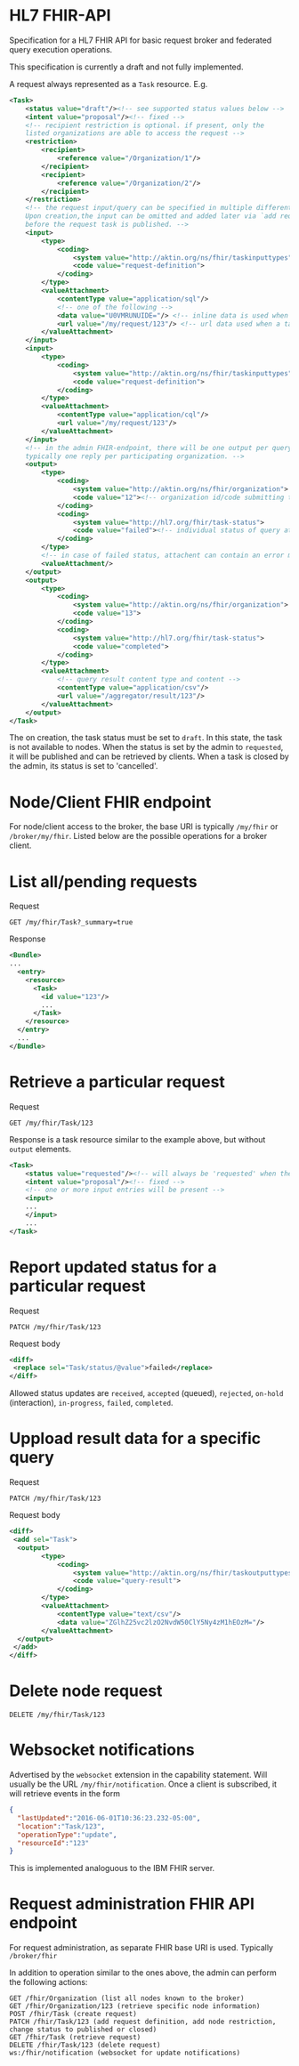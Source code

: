 
HL7 FHIR-API
============

Specification for a HL7 FHIR API for basic request broker and federated query execution operations.

This specification is currently a draft and not fully implemented.

A request always represented as a `Task` resource. E.g.
```xml
<Task>
	<status value="draft"/><!-- see supported status values below -->
	<intent value="proposal"/><!-- fixed -->
	<!-- recipient restriction is optional. if present, only the
	listed organizations are able to access the request -->
	<restriction>
		<recipient>
			<reference value="/Organization/1"/>
		</recipient>
		<recipient>
			<reference value="/Organization/2"/>
		</recipient>
	</restriction>
	<!-- the request input/query can be specified in multiple different definition media types.
	Upon creation,the input can be omitted and added later via `add request definition` operation
	before the request task is published. -->
	<input>
		<type>
			<coding>
				<system value="http://aktin.org/ns/fhir/taskinputtypes">
				<code value="request-definition">
			</coding>
		</type>
		<valueAttachment>
			<contentType value="application/sql"/>
			<!-- one of the following -->
			<data value="U0VMRUNUIDE="/> <!-- inline data is used when submitting a request definition syntax -->
			<url value="/my/request/123"/> <!-- url data used when a task is retrieved. the content type must be specified during retrieval -->
		</valueAttachment>
	</input>
	<input>
		<type>
			<coding>
				<system value="http://aktin.org/ns/fhir/taskinputtypes">
				<code value="request-definition">
			</coding>
		</type>
		<valueAttachment>
			<contentType value="application/cql"/>
			<url value="/my/request/123"/>
		</valueAttachment>
	</input>
	<!-- in the admin FHIR-endpoint, there will be one output per query response. 
	typically one reply per participating organization. -->
	<output>
		<type>
			<coding>
				<system value="http://aktin.org/ns/fhir/organization">
				<code value="12"><!-- organization id/code submitting the result -->
			</coding>
			<coding>
				<system value="http://hl7.org/fhir/task-status">
				<code value="failed"><!-- individual status of query at specified organization --> 
			</coding>
		</type>
		<!-- in case of failed status, attachent can contain an error message or might be empty -->
		<valueAttachment/>
	</output>
	<output>
		<type>
			<coding>
				<system value="http://aktin.org/ns/fhir/organization">
				<code value="13">
			</coding>
			<coding>
				<system value="http://hl7.org/fhir/task-status">
				<code value="completed">
			</coding>
		</type>
		<valueAttachment>
			<!-- query result content type and content -->
			<contentType value="application/csv"/>
			<url value="/aggregator/result/123"/>
		</valueAttachment>
	</output>
</Task>

```
The on creation, the task status must be set to `draft`. In this state,
the task is not available to nodes. When the status is set by the admin to `requested`, 
it will be published and can be retrieved by clients.
When a task is closed by the admin, its status is set to 'cancelled'.


Node/Client FHIR endpoint
=========================

For node/client access to the broker, the base URI is typically `/my/fhir` or `/broker/my/fhir`.
Listed below are the possible operations for a broker client.

# List all/pending requests
Request
```
GET /my/fhir/Task?_summary=true
```
Response
```xml
<Bundle>
...
  <entry>
    <resource>
      <Task>
        <id value="123"/>
        ...
      </Task>
    </resource>
  </entry>
  ...
</Bundle>
```

# Retrieve a particular request
Request
```
GET /my/fhir/Task/123
```
Response is a task resource similar to the example above, but without `output` elements.

```xml
<Task>
	<status value="requested"/><!-- will always be 'requested' when the task is available to the node initially -->
	<intent value="proposal"/><!-- fixed -->
	<!-- one or more input entries will be present -->
	<input>
	...
	</input>
	...
</Task>
```

# Report updated status for a particular request
Request
```
PATCH /my/fhir/Task/123
```
Request body
```xml
<diff>
 <replace sel="Task/status/@value">failed</replace>
</diff>
```
Allowed status updates are `received`, `accepted` (queued), `rejected`, `on-hold` (interaction), `in-progress`, `failed`, `completed`.



# Uppload result data for a specific query
Request
```
PATCH /my/fhir/Task/123
```
Request body
```xml
<diff>
 <add sel="Task">
  <output>
		<type>
			<coding>
				<system value="http://aktin.org/ns/fhir/taskoutputtypes">
				<code value="query-result">
			</coding>
		</type>
		<valueAttachment>
			<contentType value="text/csv"/>
			<data value="ZGlhZ25vc2lzO2NvdW50ClY5Ny4zM1hEOzM="/>
		</valueAttachment>
  </output>
 </add>
</diff>
```

# Delete node request
```
DELETE /my/fhir/Task/123
```

# Websocket notifications
Advertised by the `websocket` extension in the capability statement.
Will usually be the URL `/my/fhir/notification`.
Once a client is subscribed, it will retrieve events in the form
```json
{
  "lastUpdated":"2016-06-01T10:36:23.232-05:00",
  "location":"Task/123",
  "operationType":"update",
  "resourceId":"123"
}
```
This is implemented analoguous to the IBM FHIR server.


Request administration FHIR API endpoint
========================================
For request administration, as separate FHIR base URI is used. Typically `/broker/fhir`


In addition to operation similar to the ones above, the admin can perform the following actions:
```
GET /fhir/Organization (list all nodes known to the broker)
GET /fhir/Organization/123 (retrieve specific node information)
POST /fhir/Task (create request)
PATCH /fhir/Task/123 (add request definition, add node restriction, change status to published or closed)
GET /fhir/Task (retrieve request)
DELETE /fhir/Task/123 (delete request)
ws:/fhir/notification (websocket for update notifications)
```
